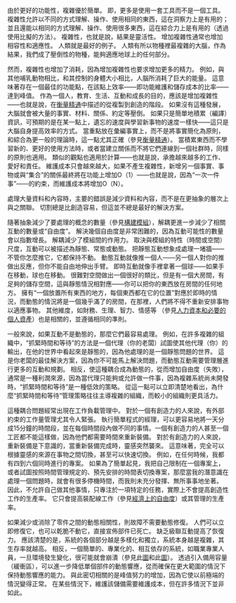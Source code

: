 由於更好的功能性，複雜優於簡單。
即，更多是使用一套工具而不是一個工具。
複雜性允許以不同的方式理解、操作、使用相同的東西，這在洞察力上是有用的；並且還能以相同的方式理解、操作、使用很多東西，這在綜合力上是有用的（透過使用比擬的方法）。
複雜性，也就是說，結果是靈活性。
增加複雜性通常也增加相容性和適應性。
人類就是最好的例子。
人類有所以物種裡最複雜的大腦，作為結果，我們成了壓倒性的物種，能夠適應地球上的任何部分。

然而，複雜性也增加了消耗，因為增加複雜性也要求增加更多的精力。
例如，與其他哺乳動物相比，和其控制的身體大小相比，人腦所消耗了巨大的能量。
這意味著存在一個最佳的功能點，在該點上效率——即功能維護和儲存成本的比率——達到峰值。
作為一個人，教育、生活、互動和成長的目的，應該是增加複雜性——也就是說，在[衡量精通]()中描述的從複製到創造的階段。
如果沒有這種發展，大腦就會被大量的事實、材料、關係、約定等壓倒。
如果只是簡單地積累（編譯）資訊，可預期的是在某一點上，遺忘的速度與學習新事物的速度一樣快——這只是大腦自身提高效率的方式。
當重點放在彙編事實上，而不是將事實簡化為原則，和綜合為更一般的理論時，這一點尤其正確（參見[衡量精通]()）。
當積累東西而不學習新的、更好的使用方法時，或者當建立關係而不將它們連線到一個社群時，同樣的原則也適用。
類似的觀點也適用於計算——也就是說，承擔越來越多的工作、愛好和責任。
維護成本只會越來越大，如果不產生複雜性，新增另一個事實、事物或與“集合”的關係最終將在功能上增加O（1）——也就是說，因為“一次一件事”——的約束，而維護成本將增加O（N）。

處理大量資料和內容時，主要的錯誤是減少資料和內容，而不是在更抽象的層次上與之關聯。
切割總是比創造容易，但這並不總是最好的解決方案。

隨著抽象減少了要處理的概念的數量（參見[構建模組]()），解耦更進一步減少了相關互動的數量或“自由度”。
解決幾個自由度是非常困難的，因為互動可能性的數量會以指數增長。
解耦減少了模組間的作用力。
取決與模組的特性（時間或空間）尺度，互動可以被描述為靜態、常態或動態。
把靜態互動想象成處理一堵牆——不管你怎麼推它，它都保持不動。
動態互動就像推一個人——另一個人對你的推做出反應，但你不能自由地伸出手臂。
即時互動就像手裡拿著一個球——如果手在移動，球也在移動。
很難對空間做出一個很好的類比，但是有一個大房間，有足夠的儲存空間，這與靜態情況相對應——你可以把你的東西放在房間的任何地方。
擁有“一個放置所有東西的地方，每個東西都在它的位置”對應於即時的情況，而動態的情況將是一個幾乎滿了的房間，在那裡，人們將不得不重新安排事物以適應事物。
其他維度，如財務、生理、智力、情感等
（參見[人力資本和必要的個人資產]()）也是相關的，並遵循相同的準則。

一般來說，如果互動不是動態的，那麼它們最容易處理。
例如，在許多複雜的組織中，“抓緊時間和等待”的方法是一個代理（你的老闆）試圖使其他代理（你）的輸出，在他的世界中看起來是靜態的，因為他處理的是一個靜態問題的世界。
這是你老闆的最佳解決方案，因為你不可能馬上解決問題，而動態互動需要管理層進行更多的互動和規劃。
相反，使這種耦合成為動態的，從而增加自由度（失敗），通常是一種利潤來源，因為當代理只能夠或允許做一件事，因為複雜系統尚未開發時，“抓緊時間和等待”是一種低效的策略。
從這一點可以立即清楚地看出，為什麼“抓緊時間和等待”管理策略往往主導複雜的組織，而較小的組織則更具活力。

這種耦合問題經常出現在工作負載管理中。
對於一個有創造力的人來說，有外部約束的工作量管理尤其令人緊張。
執行簡單程式的經理，可以更容易地將一天分成15分鐘的時間段，並在每個時間段內做不同的事情。一個有創造力的人甚至一個工匠都不能這樣做，因為他們都需要時間來重新裝備。
對於有創造力的人來說，重新裝備是下意識的，當重新裝備完成時，靈感突然襲來。
這意味著，完全可以根據靈感的來源在事物之間切換，甚至可以快速切換。
例如，在任何時候，我都有四到六個同時進行的專案。
如果為了簡單起見，我把自己限制在一個專案上，或者試圖按照時間管理規定的、預先安排的時間表切換專案，那麼當我的潛意識在處理一個問題時，就會有很多停機時間，而我則未充分發揮、無所事事地坐著。
因此，不允許自己做其他事情，只專注於一項特定的任務，實際上不會提高創造性工作的生產率。
它只會提高裝配線工作（參見[經濟上的自由度]()）或其管理的生產率。

如果減少或消除了零件之間的動態相關性，則故障不需要動態修復。
人們可以立即修復它，也可以乾脆不動它，直接宣佈部件已死亡。
缺乏級聯互動提高了恢復力。
應該清楚的是，系統的各個部分越是多樣化和獨立，系統本身越是複雜，其生存率就越高。
相反，一個簡單的、專業化的、相互依存的系統，如職業專業人員，一旦環境發生變化，很可能就會崩潰（參見此[圖]()和此[圖]()）。
透過引入備用容量（緩衝區），可以進一步降低單個部件的動態響應，從而確保在更大範圍的情況下保持動態響應的能力。
與此密切相關的是峰值努力的增加，因為它使以前極端的情況變得正常。
在某些情況下，維護該儲備需要維護成本，但在許多情況下並非如此。
